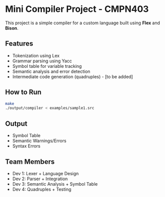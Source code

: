 # Mini Compiler Project - CMPN403

This project is a simple compiler for a custom language built using **Flex** and **Bison**.

## Features
- Tokenization using Lex
- Grammar parsing using Yacc
- Symbol table for variable tracking
- Semantic analysis and error detection
- Intermediate code generation (quadruples) - [to be added]

## How to Run

```bash
make
./output/compiler < examples/sample1.src
```

## Output
- Symbol Table
- Semantic Warnings/Errors
- Syntax Errors

## Team Members
- Dev 1: Lexer + Language Design
- Dev 2: Parser + Integration
- Dev 3: Semantic Analysis + Symbol Table
- Dev 4: Quadruples + Testing
